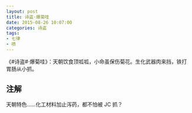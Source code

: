 ```yaml
---
layout: post
title: 诗盗·爆菊哇
date: 2015-08-26 10:07:00
categories: 诗盗
tags:
- 七律
- 喷
---
```

《#诗盗#·爆菊哇》：天朝饮食顶呱呱，小命虽保伤菊花。生化武器肉来挡，铁打胃肠从小抓。

## 注解
天朝特色……化工材料加止泻药，都不怕被 JC 抓？
